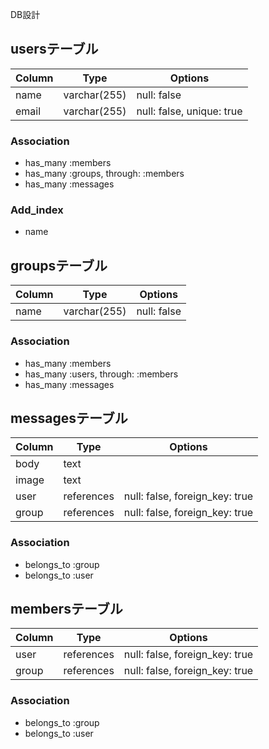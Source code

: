 DB設計

## usersテーブル

|Column|Type|Options|
|------|----|-------|
|name|varchar(255)|null: false|
|email|varchar(255)|null: false, unique: true|

### Association
- has_many :members
- has_many :groups, through: :members
- has_many :messages

### Add_index
- name



## groupsテーブル

|Column|Type|Options|
|------|----|-------|
|name|varchar(255)|null: false|

### Association
- has_many :members
- has_many :users, through: :members
- has_many :messages



## messagesテーブル

|Column|Type|Options|
|------|----|-------|
|body|text||
|image|text||
|user|references|null: false, foreign_key: true|
|group|references|null: false, foreign_key: true|

### Association
- belongs_to :group
- belongs_to :user



## membersテーブル

|Column|Type|Options|
|------|----|-------|
|user|references|null: false, foreign_key: true|
|group|references|null: false, foreign_key: true|

### Association
- belongs_to :group
- belongs_to :user
